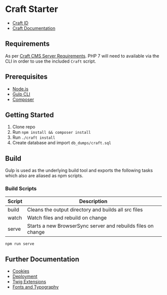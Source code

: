 # Craft Starter

- [Craft ID](https://id.craftcms.com/account/licenses/cms)
- [Craft Documentation](https://docs.craftcms.com/v3/)

## Requirements

As per [Craft CMS Server Requirements](https://github.com/craftcms/docs/blob/v3/en/requirements.md). PHP 7 will need to available via the CLI in order to use the included `Craft` script.

## Prerequisites

- [Node.js](https://nodejs.org/en/)
- [Gulp CLI](https://github.com/gulpjs/gulp-cli)
- [Composer](https://getcomposer.org/)

## Getting Started

1. Clone repo
2. Run `npm install && composer install`
3. Run `./craft install`
4. Create database and import `db_dumps/craft.sql`

## Build

Gulp is used as the underlying build tool and exports the following tasks which also are aliased as npm scripts.

### Build Scripts

| Script | Description                                                  |
|--------|--------------------------------------------------------------|
| build  | Cleans the output directory and builds all src files         |
| watch  | Watch files and rebuild on change                            |
| serve  | Starts a new BrowserSync server and rebuilds files on change |

```
npm run serve
```

## Further Documentation

- [Cookies](/docs/cookie-notice.md)
- [Deployment](/docs/deployment.md)
- [Twig Extensions](/docs/twig.md)
- [Fonts and Typography](/docs/fonts-and-typography)
